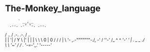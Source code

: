# The-Monkey_language

          ` __,__
      .--. .-" "-. .--.
   /   .. \/ .-. .-. \/ .. \
  |   | '| / Y \ |' |    |
  |   \ \ \ 0 | 0 / / /   |
  \ '- ,\.-"""""""-./, -' /
    ''-' /_   ^ ^  _\'-' '
        | \. _ _ ./ \
        \ \ '~'  /  /
         ._ '-=-'_.'
           '-----'


